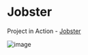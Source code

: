 # Jobster

Project in Action - [Jobster](https://redux-toolkit-jobster.netlify.app/)



![image](https://github.com/dragana1611/jobster-redux-react-app/assets/77893122/b063f977-7470-42be-b6aa-868108cdfc26)

